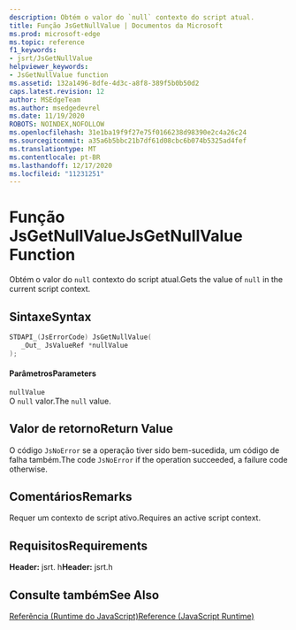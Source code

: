 ```yaml
---
description: Obtém o valor do `null` contexto do script atual.
title: Função JsGetNullValue | Documentos da Microsoft
ms.prod: microsoft-edge
ms.topic: reference
f1_keywords:
- jsrt/JsGetNullValue
helpviewer_keywords:
- JsGetNullValue function
ms.assetid: 132a1496-8dfe-4d3c-a8f8-389f5b0b50d2
caps.latest.revision: 12
author: MSEdgeTeam
ms.author: msedgedevrel
ms.date: 11/19/2020
ROBOTS: NOINDEX,NOFOLLOW
ms.openlocfilehash: 31e1ba19f9f27e75f0166238d98390e2c4a26c24
ms.sourcegitcommit: a35a6b5bbc21b7df61d08cbc6b074b5325ad4fef
ms.translationtype: MT
ms.contentlocale: pt-BR
ms.lasthandoff: 12/17/2020
ms.locfileid: "11231251"
---
```

# <span data-ttu-id="63860-103">Função JsGetNullValue</span><span class="sxs-lookup"><span data-stu-id="63860-103">JsGetNullValue Function</span></span>

<span data-ttu-id="63860-104">Obtém o valor do `null` contexto do script atual.</span><span class="sxs-lookup"><span data-stu-id="63860-104">Gets the value of `null` in the current script context.</span></span>  
  
## <span data-ttu-id="63860-105">Sintaxe</span><span class="sxs-lookup"><span data-stu-id="63860-105">Syntax</span></span>  
  
```cpp  
STDAPI_(JsErrorCode) JsGetNullValue(  
   _Out_ JsValueRef *nullValue  
);  
```  
  
#### <span data-ttu-id="63860-106">Parâmetros</span><span class="sxs-lookup"><span data-stu-id="63860-106">Parameters</span></span>  
 `nullValue`  
 <span data-ttu-id="63860-107">O `null` valor.</span><span class="sxs-lookup"><span data-stu-id="63860-107">The `null` value.</span></span>  
  
## <span data-ttu-id="63860-108">Valor de retorno</span><span class="sxs-lookup"><span data-stu-id="63860-108">Return Value</span></span>  
 <span data-ttu-id="63860-109">O código `JsNoError` se a operação tiver sido bem-sucedida, um código de falha também.</span><span class="sxs-lookup"><span data-stu-id="63860-109">The code `JsNoError` if the operation succeeded, a failure code otherwise.</span></span>  
  
## <span data-ttu-id="63860-110">Comentários</span><span class="sxs-lookup"><span data-stu-id="63860-110">Remarks</span></span>  
 <span data-ttu-id="63860-111">Requer um contexto de script ativo.</span><span class="sxs-lookup"><span data-stu-id="63860-111">Requires an active script context.</span></span>  
  
## <span data-ttu-id="63860-112">Requisitos</span><span class="sxs-lookup"><span data-stu-id="63860-112">Requirements</span></span>  
 <span data-ttu-id="63860-113">**Header:** jsrt. h</span><span class="sxs-lookup"><span data-stu-id="63860-113">**Header:** jsrt.h</span></span>  
  
## <span data-ttu-id="63860-114">Consulte também</span><span class="sxs-lookup"><span data-stu-id="63860-114">See Also</span></span>  
 [<span data-ttu-id="63860-115">Referência (Runtime do JavaScript)</span><span class="sxs-lookup"><span data-stu-id="63860-115">Reference (JavaScript Runtime)</span></span>](../chakra-hosting/reference-javascript-runtime.md)
